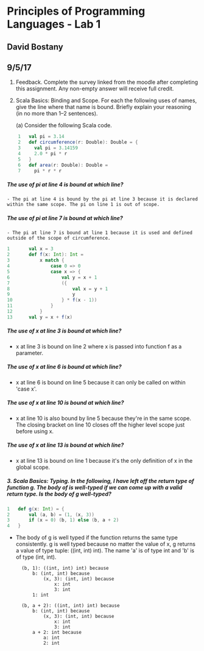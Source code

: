 # Principles of Programming Languages - Lab 1
## David Bostany
## 9/5/17

1. Feedback. Complete the survey linked from the moodle after completing this assignment.
Any non-empty answer will receive full credit.

2. Scala Basics: Binding and Scope. For each the following uses of names, give the line where
that name is bound. Briefly explain your reasoning (in no more than 1–2 sentences).

    (a) Consider the following Scala code.

```Scala
    1   val pi = 3.14
    2   def circumference(r: Double): Double = {
    3     val pi = 3.14159
    4     2.0 * pi * r
    5   }
    6   def area(r: Double): Double =
    7     pi * r * r
```
##### The use of pi at line 4 is bound at which line?
    - The pi at line 4 is bound by the pi at line 3 because it is declared within the same scope. The pi on line 1 is out of scope.

##### The use of pi at line 7 is bound at which line?
    - The pi at line 7 is bound at line 1 because it is used and defined outside of the scope of circumference.

```Scala
1       val x = 3
2       def f(x: Int): Int =
3           x match {
4               case 0 => 0
5               case x => {
6                   val y = x + 1
7                   ({
8                       val x = y + 1
9                       y
10                  } * f(x - 1))
11              }
12          }
13      val y = x + f(x)
```

##### The use of x at line 3 is bound at which line?
- x at line 3 is bound on line 2 where x is passed into function f as a parameter.

##### The use of x at line 6 is bound at which line?
- x at line 6 is bound on line 5 because it can only be called on within 'case x'.

##### The use of x at line 10 is bound at which line?
- x at line 10 is also bound by line 5 because they're in the same scope. The closing bracket on line 10 closes off the higher level scope just before using x. 

##### The use of x at line 13 is bound at which line?
- x at line 13 is bound on line 1 because it's the only definition of x in the global scope.

##### 3. Scala Basics: Typing. In the following, I have left off the return type of function g. The body of is well-typed if we can come up with a valid return type. Is the body of g well-typed?

```Scala
1   def g(x: Int) = {
2       val (a, b) = (1, (x, 3))
3       if (x = 0) (b, 1) else (b, a + 2)
4   }
```
- The body of g is well typed if the function returns the same type consistently. g is well typed because no matter the value of x, g returns a value of type tuple: ((int, int) int). The name 'a' is of type int and 'b' is of type (int, int).

        (b, 1): ((int, int) int) because
            b: (int, int) because
                (x, 3): (int, int) because
                    x: int
                    3: int
            1: int

        (b, a + 2): ((int, int) int) because
            b: (int, int) because
                (x, 3): (int, int) because
                    x: int
                    3: int
            a + 2: int because
                a: int
                2: int
